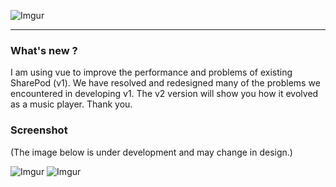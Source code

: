 ![Imgur](https://cdn-images-1.medium.com/max/1600/1*H4uJnCQuAfIlqJGekzYffw.jpeg)
***

### What's new ?
I am using vue to improve the performance and problems of existing SharePod (v1). We have resolved and redesigned many of the problems we encountered in developing v1. The v2 version will show you how it evolved as a music player. Thank you.

### Screenshot
(The image below is under development and may change in design.)

![Imgur](https://i.imgur.com/30UDGeI.png)
![Imgur](https://i.imgur.com/GWVc44w.png)
